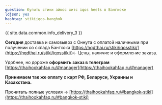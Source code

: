 ```yaml
---
question: Купить стики айкос хитс iqos heets в Бангкоке
ldjson: yes
hashtag: stikiiqos-banghok
---
```


{{ site.data.common.info_delivery_3 }}

**Сегодня** доставка и самовывоз с Оннута с оплатой наличными при получении со склада Бангкока [https://hqdthai.ru/stiki/iqosstiki/](https://hqdthai.ru/stiki/iqosstiki/)<- Цены, наличие и оформление заказа.

Удобнее, но дороже **оформить заказ в телеграм** [https://thaihookahfaq.ru/#manager](https://thaihookahfaq.ru/#manager)

**Принимаем так же оплату с карт РФ, Беларуси, Украины и Казахстана.**

Прочитать полные условия -> [https://thaihookahfaq.ru/#bangkok-stiki](https://thaihookahfaq.ru/#bangkok-stiki)
